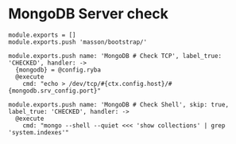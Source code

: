 
# MongoDB Server check

    module.exports = []
    module.exports.push 'masson/bootstrap/'

    module.exports.push name: 'MongoDB # Check TCP', label_true: 'CHECKED', handler: ->
      {mongodb} = @config.ryba
      @execute
        cmd: "echo > /dev/tcp/#{ctx.config.host}/#{mongodb.srv_config.port}"
    
    module.exports.push name: 'MongoDB # Check Shell', skip: true, label_true: 'CHECKED', handler: ->
      @execute
        cmd: "mongo --shell --quiet <<< 'show collections' | grep 'system.indexes'"
